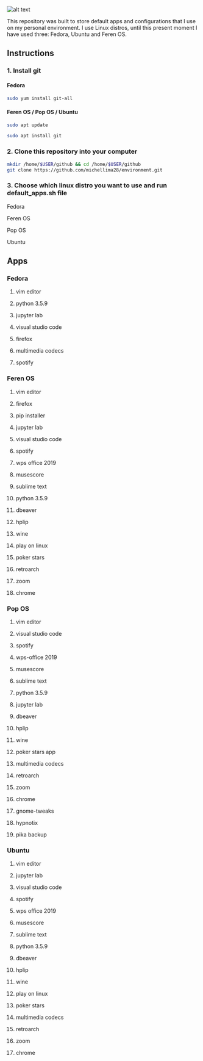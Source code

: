 ![alt text](https://upload.wikimedia.org/wikipedia/commons/3/35/Tux.svg)

This repository was built to store default apps and configurations that I use on my personal environment. I use Linux distros, until this present moment I have used three: Fedora, Ubuntu and Feren OS.

## Instructions

### 1. Install git

#### Fedora

```bash
sudo yum install git-all
```

#### Feren OS / Pop OS / Ubuntu

```bash
sudo apt update
```

```bash
sudo apt install git
```

### 2. Clone this repository into your computer

```bash
mkdir /home/$USER/github && cd /home/$USER/github
git clone https://github.com/michellima28/environment.git
```

### 3. Choose which linux distro you want to use and run default_apps.sh file

Fedora

Feren OS

Pop OS

Ubuntu

## Apps

### Fedora

1. vim editor

2. python 3.5.9

3. jupyter lab

4. visual studio code

5. firefox

6. multimedia codecs

7. spotify

### Feren OS

1. vim editor

2. firefox

3. pip installer

4. jupyter lab

5. visual studio code

6. spotify

7. wps office 2019

8. musescore

9. sublime text

10. python 3.5.9

11. dbeaver

12. hplip

13. wine

14. play on linux

15. poker stars

16. retroarch

17. zoom

18. chrome

### Pop OS

1. vim editor

2. visual studio code

3. spotify

4. wps-office 2019

5. musescore

6. sublime text

7. python 3.5.9

8. jupyter lab

9. dbeaver

10. hplip

11. wine

12. poker stars app

13. multimedia codecs

14. retroarch

15. zoom

16. chrome

17. gnome-tweaks

18. hypnotix

19. pika backup
 
### Ubuntu

1. vim editor

2. jupyter lab

3. visual studio code

4. spotify

5. wps office 2019

6. musescore

7. sublime text

8. python 3.5.9

9. dbeaver

10. hplip

11. wine

12. play on linux

13. poker stars

14. multimedia codecs

15. retroarch

16. zoom

17. chrome
